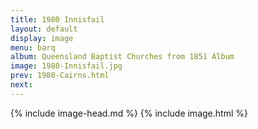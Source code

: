 ```yaml
---
title: 1980 Innisfail
layout: default
display: image
menu: barq
album: Queensland Baptist Churches from 1851 Album
image: 1980-Innisfail.jpg
prev: 1980-Cairns.html
next: 
---
```

{% include image-head.md %}
{% include image.html %}